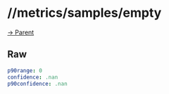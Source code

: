 
# //metrics/samples/empty

[→ Parent](../..)


## Raw


```yaml
p90range: 0
confidence: .nan
p90confidence: .nan

```

